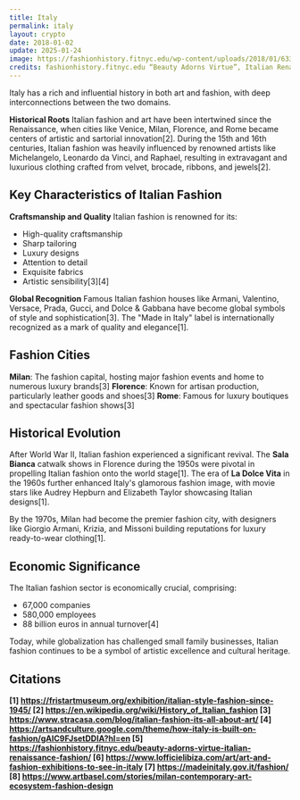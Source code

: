 ```yaml
---
title: Italy
permalink: italy
layout: crypto
date: 2018-01-02
update: 2025-01-24
image: https://fashionhistory.fitnyc.edu/wp-content/uploads/2018/01/633px-Bronzino_-_Eleonora_di_Toledo_col_figlio_Giovanni_-_Google_Art_Project.jpg
credits: fashionhistory.fitnyc.edu “Beauty Adorns Virtue”, Italian Renaissance Fashion
---
```



Italy has a rich and influential history in both art and fashion, with deep interconnections between the two domains.

**Historical Roots**
Italian fashion and art have been intertwined since the Renaissance, when cities like Venice, Milan, Florence, and Rome became centers of artistic and sartorial innovation[2]. During the 15th and 16th centuries, Italian fashion was heavily influenced by renowned artists like Michelangelo, Leonardo da Vinci, and Raphael, resulting in extravagant and luxurious clothing crafted from velvet, brocade, ribbons, and jewels[2].

## Key Characteristics of Italian Fashion

**Craftsmanship and Quality**
Italian fashion is renowned for its:
- High-quality craftsmanship
- Sharp tailoring
- Luxury designs
- Attention to detail
- Exquisite fabrics
- Artistic sensibility[3][4]

**Global Recognition**
Famous Italian fashion houses like Armani, Valentino, Versace, Prada, Gucci, and Dolce & Gabbana have become global symbols of style and sophistication[3]. The "Made in Italy" label is internationally recognized as a mark of quality and elegance[1].

## Fashion Cities

**Milan**: The fashion capital, hosting major fashion events and home to numerous luxury brands[3]
**Florence**: Known for artisan production, particularly leather goods and shoes[3]
**Rome**: Famous for luxury boutiques and spectacular fashion shows[3]

## Historical Evolution

After World War II, Italian fashion experienced a significant revival. The **Sala Bianca** catwalk shows in Florence during the 1950s were pivotal in propelling Italian fashion onto the world stage[1]. The era of **La Dolce Vita** in the 1960s further enhanced Italy's glamorous fashion image, with movie stars like Audrey Hepburn and Elizabeth Taylor showcasing Italian designs[1].

By the 1970s, Milan had become the premier fashion city, with designers like Giorgio Armani, Krizia, and Missoni building reputations for luxury ready-to-wear clothing[1].

## Economic Significance

The Italian fashion sector is economically crucial, comprising:
- 67,000 companies
- 580,000 employees
- 88 billion euros in annual turnover[4]

Today, while globalization has challenged small family businesses, Italian fashion continues to be a symbol of artistic excellence and cultural heritage.

## Citations

**[1] https://fristartmuseum.org/exhibition/italian-style-fashion-since-1945/
[2] https://en.wikipedia.org/wiki/History_of_Italian_fashion
[3] https://www.stracasa.com/blog/italian-fashion-its-all-about-art/
[4] https://artsandculture.google.com/theme/how-italy-is-built-on-fashion/gAIC9FJsetDDIA?hl=en
[5] https://fashionhistory.fitnyc.edu/beauty-adorns-virtue-italian-renaissance-fashion/
[6] https://www.lofficielibiza.com/art/art-and-fashion-exhibitions-to-see-in-italy
[7] https://madeinitaly.gov.it/fashion/
[8] https://www.artbasel.com/stories/milan-contemporary-art-ecosystem-fashion-design**
